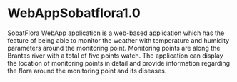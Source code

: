 # WebAppSobatflora1.0
SobatFlora WebApp application is a web-based application which has the feature of being able to monitor the weather with temperature and humidity parameters around the monitoring point. Monitoring points are along the Brantas river with a total of five points watch. The application can display the location of monitoring points in detail and provide information regarding the flora around the monitoring point and its diseases.
